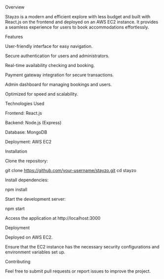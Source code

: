 Overview

Stayzo is a modern and efficient explore with less budget and  built with React.js on the frontend and deployed on an AWS EC2 instance. It provides a seamless experience for users to book accommodations effortlessly.

Features

User-friendly interface for easy navigation.

Secure authentication for users and administrators.

Real-time availability checking and booking.

Payment gateway integration for secure transactions.

Admin dashboard for managing bookings and users.

Optimized for speed and scalability.

Technologies Used

Frontend: React.js

Backend: Node.js (Express)

Database: MongoDB

Deployment: AWS EC2

Installation

Clone the repository:

git clone https://github.com/your-username/stayzo.git
cd stayzo

Install dependencies:

npm install

Start the development server:

npm start

Access the application at http://localhost:3000

Deployment

Deployed on AWS EC2.

Ensure that the EC2 instance has the necessary security configurations and environment variables set up.

Contributing

Feel free to submit pull requests or report issues to improve the project.

